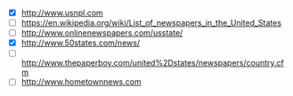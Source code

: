 - [x] http://www.usnpl.com
- [ ] https://en.wikipedia.org/wiki/List_of_newspapers_in_the_United_States
- [ ] http://www.onlinenewspapers.com/usstate/
- [x] http://www.50states.com/news/
- [ ] http://www.thepaperboy.com/united%2Dstates/newspapers/country.cfm
- [ ] http://www.hometownnews.com
